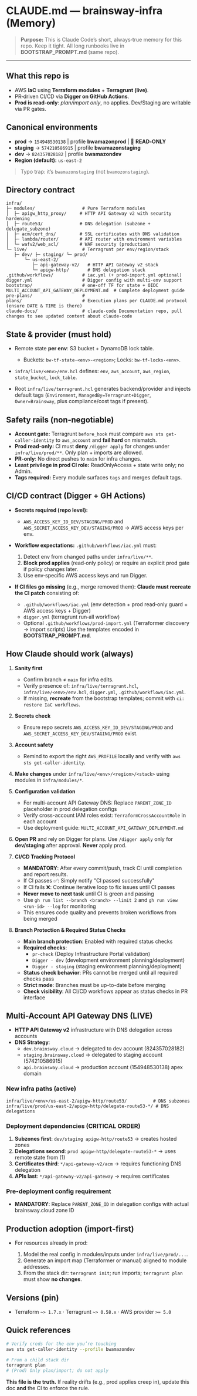 # CLAUDE.md — brainsway‑infra (Memory)

> **Purpose:** This is Claude Code’s short, always‑true memory for this repo. Keep it tight. All long runbooks live in **BOOTSTRAP\_PROMPT.md** (same repo).

---

## What this repo is

* AWS **IaC** using **Terraform modules** + **Terragrunt (live)**.
* PR‑driven CI/CD via **Digger on GitHub Actions**.
* **Prod is read‑only**: *plan/import only*, no applies. Dev/Staging are writable via PR gates.

## Canonical environments

* **prod** → `154948530138` | profile **bwamazonprod** | 🔴 **READ‑ONLY**
* **staging** → `574210586915` | profile **bwamazonstaging**
* **dev** → `824357028182` | profile **bwamazondev**
* **Region (default):** `us-east-2`

> Typo trap: it’s `bwamazonstaging` (not `bwamozonstaging`).

## Directory contract

```
infra/
├─ modules/                  # Pure Terraform modules
│  ├─ apigw_http_proxy/     # HTTP API Gateway v2 with security hardening  
│  ├─ route53/              # DNS delegation (subzone + delegate_subzone)
│  ├─ acm/cert_dns/         # SSL certificates with DNS validation
│  ├─ lambda/router/        # API router with environment variables
│  └─ wafv2/web_acl/        # WAF security (production)
└─ live/                     # Terragrunt per env/region/stack
   ├─ dev/ ├─ staging/ └─ prod/
       └─ us-east-2/
          ├─ api-gateway-v2/   # HTTP API Gateway v2 stack
          └─ apigw-http/       # DNS delegation stack
.github/workflows/           # iac.yml (+ prod-import.yml optional)
digger.yml                   # Digger config with multi-env support
bootstrap/                   # one-off TF for state + OIDC
MULTI_ACCOUNT_API_GATEWAY_DEPLOYMENT.md  # Complete deployment guide
pre-plans/                   # 
plans/                       # Execution plans per CLAUDE.md protocol (ensure DATE & TIME is there)
claude-docs/                 # claude-code Documentation repo, pull changes to see updated content about claude-code 
```

## State & provider (must hold)

* Remote state **per env**: S3 bucket + DynamoDB lock table.

  * Buckets: `bw-tf-state-<env>-<region>`; Locks: `bw-tf-locks-<env>`.
* `infra/live/<env>/env.hcl` defines: `env`, `aws_account`, `aws_region`, `state_bucket`, `lock_table`.
* Root `infra/live/terragrunt.hcl` generates backend/provider and injects default tags (`Environment`, `ManagedBy=Terragrunt+Digger`, `Owner=Brainsway`, plus compliance/cost tags if present).

## Safety rails (non‑negotiable)

* **Account gate:** Terragrunt `before_hook` must compare `aws sts get-caller-identity` to `aws_account` and **fail hard** on mismatch.
* **Prod read‑only:** CI must **deny** `/digger apply` for changes under `infra/live/prod/**`. Only plan + imports are allowed.
* **PR‑only**: No direct pushes to `main` for infra changes.
* **Least privilege in prod CI role:** ReadOnlyAccess + state write only; no Admin.
* **Tags required:** Every module surfaces `tags` and merges default tags.

## CI/CD contract (Digger + GH Actions)

* **Secrets required (repo level):**

  * `AWS_ACCESS_KEY_ID_DEV/STAGING/PROD` and `AWS_SECRET_ACCESS_KEY_DEV/STAGING/PROD` → AWS access keys per env.
* **Workflow expectations:** `.github/workflows/iac.yml` must:

  1. Detect env from changed paths under `infra/live/**`.
  2. **Block prod applies** (read‑only policy) or require an explicit prod gate if policy changes later.
  3. Use env‑specific AWS access keys and run Digger.
* **If CI files go missing** (e.g., merge removed them): **Claude must recreate the CI patch** consisting of:

  * `.github/workflows/iac.yml` (env detection + prod read‑only guard + AWS access keys + Digger)
  * `digger.yml` (terragrunt run‑all workflow)
  * Optional `.github/workflows/prod-import.yml` (Terraformer discovery → import scripts)
    Use the templates encoded in **BOOTSTRAP\_PROMPT.md**.

## How Claude should work (always)

1. **Sanity first**

   * Confirm branch ≠ `main` for infra edits.
   * Verify presence of: `infra/live/terragrunt.hcl`, `infra/live/<env>/env.hcl`, `digger.yml`, `.github/workflows/iac.yml`.
   * If missing, **recreate** from the bootstrap templates; commit with `ci: restore IaC workflows`.
2. **Secrets check**

   * Ensure repo secrets `AWS_ACCESS_KEY_ID_DEV/STAGING/PROD` and `AWS_SECRET_ACCESS_KEY_DEV/STAGING/PROD` exist.
3. **Account safety**

   * Remind to export the right `AWS_PROFILE` locally and verify with `aws sts get-caller-identity`.
4. **Make changes** under `infra/live/<env>/<region>/<stack>` using modules in `infra/modules/*`.
5. **Configuration validation**
   * For multi-account API Gateway DNS: Replace `PARENT_ZONE_ID` placeholder in prod delegation configs
   * Verify cross-account IAM roles exist: `TerraformCrossAccountRole` in each account
   * Use deployment guide: `MULTI_ACCOUNT_API_GATEWAY_DEPLOYMENT.md`
6. **Open PR** and rely on Digger for plans. Use `/digger apply` only for **dev/staging** after approval. **Never** apply prod.
7. **CI/CD Tracking Protocol**

   * **MANDATORY**: After every commit/push, track CI until completion and report results.
   * If CI passes ✅: Simply notify "CI passed successfully"
   * If CI fails ❌: Continue iterative loop to fix issues until CI passes
   * **Never move to next task** until CI is green and passing
   * Use `gh run list --branch <branch> --limit 2` and `gh run view <run-id> --log` for monitoring
   * This ensures code quality and prevents broken workflows from being merged

8. **Branch Protection & Required Status Checks**

   * **Main branch protection**: Enabled with required status checks
   * **Required checks**: 
     * `pr-check` (Deploy Infrastructure Portal validation)
     * `Digger - dev` (development environment planning/deployment)  
     * `Digger - staging` (staging environment planning/deployment)
   * **Status check behavior**: PRs cannot be merged until all required checks pass
   * **Strict mode**: Branches must be up-to-date before merging
   * **Check visibility**: All CI/CD workflows appear as status checks in PR interface

## Multi-Account API Gateway DNS (LIVE)

* **HTTP API Gateway v2** infrastructure with DNS delegation across accounts
* **DNS Strategy**:
  * `dev.brainsway.cloud` → delegated to dev account (824357028182)
  * `staging.brainsway.cloud` → delegated to staging account (574210586915)  
  * `api.brainsway.cloud` → production account (154948530138) apex domain

### New infra paths (active)

```
infra/live/<env>/us-east-2/apigw-http/route53/          # DNS subzones
infra/live/prod/us-east-2/apigw-http/delegate-route53-*/ # DNS delegations
```

### Deployment dependencies (CRITICAL ORDER)

1. **Subzones first**: `dev/staging apigw-http/route53` → creates hosted zones
2. **Delegations second**: `prod apigw-http/delegate-route53-*` → uses remote state from (1)
3. **Certificates third**: `*/api-gateway-v2/acm` → requires functioning DNS delegation
4. **APIs last**: `*/api-gateway-v2/api-gateway` → requires certificates

### Pre-deployment config requirement

* **MANDATORY**: Replace `PARENT_ZONE_ID` in delegation configs with actual brainsway.cloud zone ID

## Production adoption (import‑first)

* For resources already in prod:

  1. Model the real config in modules/inputs under `infra/live/prod/...`.
  2. Generate an import map (Terraformer or manual) aligned to module addresses.
  3. From the stack dir: `terragrunt init`; run imports; `terragrunt plan` must show **no changes**.

## Versions (pin)

* Terraform `~> 1.7.x` · Terragrunt `~> 0.58.x` · AWS provider `>= 5.0`

## Quick references

```bash
# Verify creds for the env you’re touching
aws sts get-caller-identity --profile bwamazondev

# From a child stack dir
terragrunt plan
# (Prod) Only plan/import; do not apply
```

**This file is the truth.** If reality drifts (e.g., prod applies creep in), update this doc **and** the CI to enforce the rule.
